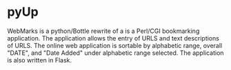# pyUp

WebMarks is a python/Bottle rewrite of a  is a Perl/CGI bookmarking application. The application allows the entry of URLS and text descriptions of URLS. The online web application is sortable by alphabetic range, overall "DATE", and "Date Added" under alphabetic range selected.  The application is also written in Flask.

